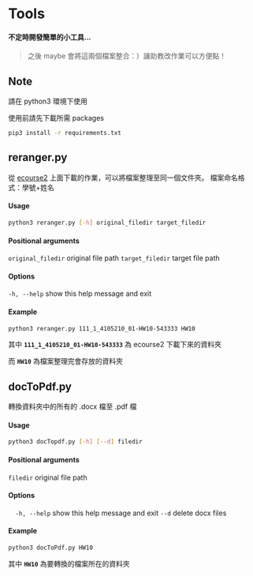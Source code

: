 # Tools
#### 不定時開發簡單的小工具...

> 之後 maybe 會將這兩個檔案整合：）讓助教改作業可以方便點！

## Note
請在 python3 環境下使用

使用前請先下載所需 packages
```bash
pip3 install -r requirements.txt
```

## reranger.py
從 [ecourse2](ecourse2.ccu.edu.tw "ecourse2") 上面下載的作業，可以將檔案整理至同一個文件夾。
檔案命名格式：學號+姓名
#### Usage
```bash
python3 reranger.py [-h] original_filedir target_filedir
```

#### Positional arguments
`original_filedir`  original file path
`target_filedir`    target file path

#### Options
`-h, --help`        show this help message and exit

#### Example
```bash
python3 reranger.py 111_1_4105210_01-HW10-543333 HW10
```
其中 **`111_1_4105210_01-HW10-543333`** 為 ecourse2 下載下來的資料夾

而 **`HW10`** 為檔案整理完會存放的資料夾

## docToPdf.py
轉換資料夾中的所有的 .docx 檔至 .pdf 檔
#### Usage
```bash
python3 docTopdf.py [-h] [--d] filedir
```
#### Positional arguments
  `filedir` original file path


#### Options
`  -h, --help`  show this help message and exit
 ` --d `        delete docx files
 
#### Example
```bash
python3 docToPdf.py HW10
```
其中 **`HW10`** 為要轉換的檔案所在的資料夾

